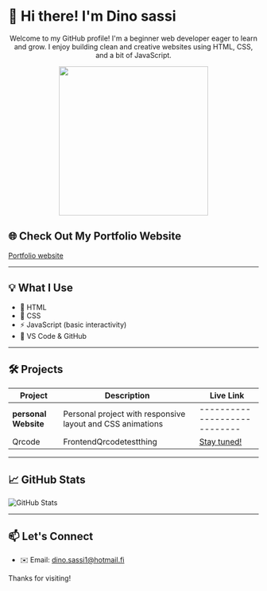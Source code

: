 # 👋 Hi there! I'm Dino sassi
<p align="center">
  Welcome to my GitHub profile! I'm a beginner web developer eager to learn and grow. I enjoy building clean and creative websites using HTML, CSS, and a bit of JavaScript.
</p>
<p align="center">
  <img src="https://media3.giphy.com/media/v1.Y2lkPTc5MGI3NjExOHUzZHAwMDllODY1OHdmZXhtNDJmNWc0dmE1YmVrc2YwZnZ3MG1wbyZlcD12MV9pbnRlcm5hbF9naWZfYnlfaWQmY3Q9Zw/26tn33aiTi1jkl6H6/giphy.gif" width="300px">
</p>

## 🌐 Check Out My Portfolio Website
 
<a href="https://dantte2.github.io/portfolio/" target="_blank">Portfolio website</a>

-----------------------------------------------------

## 💡 What I Use

- 🧱 HTML
- 🎨 CSS
- ⚡ JavaScript (basic interactivity)
- 🔧 VS Code & GitHub

---

## 🛠️ Projects

| Project | Description | Live Link |
|--------|-------------|------------|
| **personal Website** | Personal project with responsive layout and CSS animations | ---------------------------- |
| Qrcode | FrontendQrcodetestthing | [Stay tuned! ](https://dantte2.github.io/qrkoodi/) |

---

## 📈 GitHub Stats

![GitHub Stats](https://github-readme-stats.vercel.app/api?username=yourusername&show_icons=true&theme=default)

---

## 📫 Let's Connect

- ✉️ Email: dino.sassi1@hotmail.fi 

Thanks for visiting!

